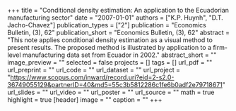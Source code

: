 +++
title = "Conditional density estimation: An application to the Ecuadorian manufacturing sector"
date = "2007-01-01"
authors = ["K.P. Huynh", "D.T. Jacho-Chavez"]
publication_types = ["2"]
publication = "Economics Bulletin, (3), 62"
publication_short = "Economics Bulletin, (3), 62"
abstract = "This note applies conditional density estimation as a visual method to present results. The proposed method is illustrated by application to a firm-level manufacturing data set from Ecuador in 2002."
abstract_short = ""
image_preview = ""
selected = false
projects = []
tags = []
url_pdf = ""
url_preprint = ""
url_code = ""
url_dataset = ""
url_project = "https://www.scopus.com/inward/record.uri?eid=2-s2.0-36749055129&partnerID=40&md5=55c3b5812286c1fe6b0adf2e79718671"
url_slides = ""
url_video = ""
url_poster = ""
url_source = ""
math = true
highlight = true
[header]
image = ""
caption = ""
+++
